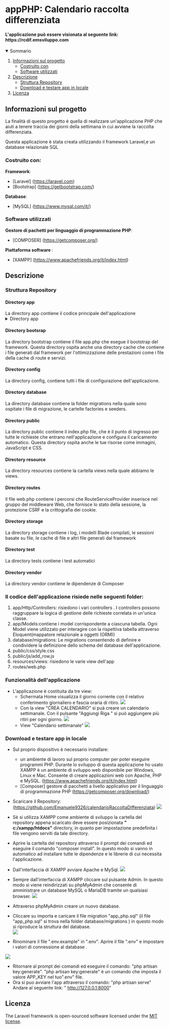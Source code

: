 <h1 algin="center">appPHP: Calendario raccolta differenziata</h1>
<h4>L'applicazione può essere visionata al seguente link: https://rcdif.emsviluppo.com</h4>

<details open="open">
  <summary>Sommario</summary>
  <ol>
    <li>
      <a href="#informazioni-sul-progetto">Informazioni sul progetto</a>
      <ul>
        <li><a href="#costruito-con">Costruito con</a></li>
         <li><a href="#software-utilizzati">Software utilizzati</a></li>
      </ul>
    </li>
   <li><a href="#descrizione">Descrizione</a>
     <ul>
        <li><a href="#struttura-repository">Struttura Repository</a></li>
        <li><a href="#Download-e-testare-app-in-locale">Download e testare app in locale</a></li>
      </ul>
    </li>
   <li><a href="#licenza">Licenza</a></li>
  <ol>
</details>

<!-- Informazioni sul progetto-->

## Informazioni sul progetto

La finalità di questo progetto è quella di realizzare un'applicazione PHP che aiuti a tenere traccia dei giorni della settimana in cui avviene la raccolta differenziata.

Questa applicazione è stata creata utilizzando il framework Laravel,e un database relazionale SQL

#### <h3>Costruito con:</h3>

<b>Framework</b>:

- [Laravel] (https://laravel.com)
- [Bootstrap] (https://getbootstrap.com/)

<b>Database</b>:

- [MySQL] (https://www.mysql.com/it/)


#### <h3>Software utilizzati</h3>
      
 <b>Gestore di pachetti per linguaggio di programmazione PHP</b>:

- [COMPOSER] (https://getcomposer.org/)
      
 <b> Piattaforma software </b>:
      
 - [XAMPP] (https://www.apachefriends.org/it/index.html)
      
<!--Descrizione-->

## Descrizione

### Struttura Repository

<h4>Directory app</h4>
La directory app contiene il codice principale dell'applicazione
<details>
  <summary>Directory app</summary>
   <ol>
     <li>
       Folder Console
      </li>
      <li>
        Folder Exceptions
      </li>
      <li>
        Folder Http
      </li>
      <li>
        Folder Models
      </li>
      <li>
        Folder Providers
      </li>
    </ol>
</details> 

<h4>Directory bootsrap</h4>
<p>
  La directory bootstrap contiene il file app.php che esegue il bootstrap del framework. Questa directory ospita anche una directory cache  che contiene i file generati dal framework per l'ottimizzazione delle prestazioni come i file della cache di route e servizi.
</p>
<h4>Directory config</h4>
 <p>La directory config, contiene tutti i file di configurazione dell'applicazione.</p>
<h4>Directory database</h4>
 <p>La directory database contiene la folder migrations nella quale sono ospitate i file di migrazione, le cartelle factories e seeders.</p>
<h4>Directory public</h4>
 <p>La directory public contiene il index.php file, che è il punto di ingresso per tutte le richieste che entrano nell'applicazione e configura il caricamento automatico. Questa directory ospita anche le tue risorse come immagini, JavaScript e CSS.</p>
<h4>Directory resource</h4>
La directory resources contiene la cartella views nella quale abbiamo le views.
<h4>Directory routes</h4>
Il file web.php contiene i percorsi che RouteServiceProvider inserisce nel gruppo del middleware Web, che fornisce lo stato della sessione, la protezione CSRF e la crittografia dei cookie.
<h4>Directory storage</h4>
<p>La directory storage contiene i log, i modelli Blade compilati, le sessioni basate su file, le cache di file e altri file generati dal framework</p>
<h4>Directory test</h4>
<p>La directory tests contiene i test automatici</p>
<h4>Directory vendor</h4>
<p>La directory vendor contiene le dipendenze di Composer </p> 

<h3>Il codice dell'applicazione risiede nelle seguenti folder:</h3>
 <ol>
    <li>app/Http/Controllers: risiedono i vari controllers .
    I controllers possono raggruppare la logica di gestione delle richieste correlata in un'unica classe.
    </li>
    <li>app/Models:contiene i model corrispondente a ciascuna tabella. Ogni Model viene utilizzato per interagire con la rispettiva tabella attraverso Eloquent(mappatore relazionale a oggetti (ORM))
    </li>
    <li>database/migrations: Le migrations consentendo di definire e condividere la definizione dello schema del database dell'applicazione.
    </li>
    <li>public/css/style.css</li>
    <li>public/js/add_row.js</li>
    <li>resources/views: risiedono le varie view dell'app</li>
    <li>routes/web.php

 </ol>

### Funzionalità dell'applicazione
- L'applicazione è costituita da tre view:
  - Schermata Home visualizza il giorno corrente con il relativo conferimento giornaliero e fascia oraria di     ritiro.
  ![](img-README/img1.png)
  - Con la view "CREA CALENDARIO" si puà creare un calendario settimanale.
    Con il pulsante "Aggiungi Riga " si può aggiungere più ritiri per ogni giorno.
    ![](img-README/img2.png)
  - View "Calendario settimanale"
    ![](img-README/img3.png)
### Download e testare app in locale

- Sul proprio dispositivo è necessario installare: 
   - un ambiente di lavoro sul proprio computer per poter eseguire programmi PHP.
     Durante lo sviluppo di questa applicazione ho usato XAMPP è un ambiente di sviluppo web disponibile per Windows, Linux e Mac. Consente di creare applicazioni web con Apache, PHP e MySQL. 
     (https://www.apachefriends.org/it/index.html)
   - [Composer] gestore di pacchetti a livello applicativo per il linguaggio di programmazione PHP (https://getcomposer.org/download/) 
   
- Scaricare il Repository: (https://github.com/Emanuele9326/calendarioRaccoltaDifferenziata)
   ![](img-README/img4.png)
- Sè si utilizza XAMPP come ambiente di sviluppo la cartella del repository appena scaricato deve essere posizionata <b>" c:/xampp/htdocs"</b> directory, in quanto per impostazione predefinita i file vengono serviti da tale directory.
- Aprire la cartella del repository attraverso il prompt dei comandi ed eseguire il comando "composer install".
In questo modo si vanno in automatico ad installare tutte le dipendenze e le librerie di cui necessita l'applicazione.
- Dall'interfaccia di XAMPP avviare Apache e MySql.
  ![](img-README/img5.png)
- Sempre dall'interfaccia di XAMPP cliccare sul pulsante Admin. In questo modo si viene reindirizzati su phpMyAdmin
che consente di amministrare un database MySQL o MariaDB tramite un qualsiasi browser.
![](img-README/img6.png)
- Attraverso phpMyAdmin creare un nuovo database.
- Cliccare su importa e caricare il file migration "app_php.sql" (il file "app_php.sql" si trova nella folder database/migrations ) in questo modo si riproduce la struttura del database.<br>
 ![](img-README/img7.png)
- Rinominare il file ".env.example" in ".env". 
Aprire il file ".env" e impostare i valori di connessione al database .

 ![](img-README/img8.png)
- Ritornare al prompt dei comandi ed eseguire il comando: "php artisan key:generate".
"php artisan key:generate" è un comando che imposta il valore APP_KEY nel tuo".env" file.
- Ora si puo avviare l'app attraverso il comando: "php artisan serve" 
Andare al seguente link: " http://127.0.0.1:8000"
## Licenza

The Laravel framework is open-sourced software licensed under the [MIT license](https://opensource.org/licenses/MIT).
